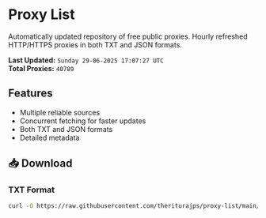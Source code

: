 # Proxy List

Automatically updated repository of free public proxies. Hourly refreshed HTTP/HTTPS proxies in both TXT and JSON formats.

**Last Updated:** `Sunday 29-06-2025 17:07:27 UTC`  
**Total Proxies:** `40789`

## Features
- Multiple reliable sources
- Concurrent fetching for faster updates
- Both TXT and JSON formats
- Detailed metadata

## 📥 Download

### TXT Format
```bash
curl -O https://raw.githubusercontent.com/theriturajps/proxy-list/main/proxies.txt